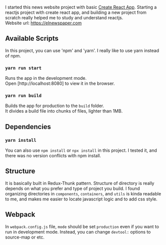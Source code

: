 I started this news website project with basic [Create React App](https://github.com/facebook/create-react-app).
Starting a reactjs project with create react app, and building a new project from scratch really helped me to study and understand reactjs.<br>
Website url: https://elnewspaper.com


## Available Scripts

In this project, you can use 'npm' and 'yarn'. I really like to use yarn instead of npm.

### `yarn run start`

Runs the app in the development mode.<br>
Open [http://localhost:8080] to view it in the browser.

### `yarn run build`

Builds the app for production to the `build` folder.<br>
It divides a build file into chunks of files, lighter than 1MB.


## Dependencies

### `yarn install`

You can also use `npm install` or `npx install` in this project. I tested it, and there was no version conflicts with npm install.


## Structure

It is basically built in Redux-Thunk pattern. Structure of directory is really depends on what you prefer and type of project you build.
 I found organizing directories in `components`, `containers`, and `utils` is kinda readable to me, and makes me easier to locate javascript logic and to add css style.


## Webpack

In `webpack.config.js` file, `mode` should be set `production` even if you want to run in development mode.
Instead, you can change `devtool:` options to source-map or etc.
